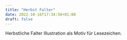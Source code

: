 ```yaml
---
title: "Herbst Falter"
date: 2022-10-16T17:34:58+01:00
draft: false
---
```


Herbstliche Falter Illustration als Motiv für Lesezeichen.
